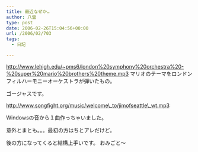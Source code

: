 ```yaml
---
title: 最近なぜか…
author: 八雲
type: post
date: 2006-02-26T15:04:56+00:00
url: /2006/02/703
tags:
  - 日記

---
```

http://www.lehigh.edu/~pms6/london%20symphony%20orchestra%20-%20super%20mario%20brothers%20theme.mp3
マリオのテーマをロンドンフィルハーモニーオーケストラが弾いたもの。
  
ゴージャスです。

http://www.songfight.org/music/welcome\_to/jimofseattle\_wt.mp3
  
Windowsの音から１曲作っちゃいました。
  
意外とまとも。。。最初の方はちとアレだけど。
  
後の方になってくると結構上手いです。 おみごと～

